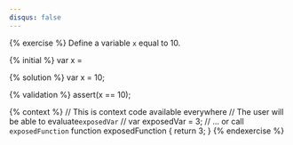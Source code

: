 ```yaml
---
disqus: false
---
```


{% exercise %}
Define a variable `x` equal to 10.

{% initial %}
var x =

{% solution %}
var x = 10;

{% validation %}
assert(x == 10);

{% context %}
// This is context code available everywhere
// The user will be able to evaluate`exposedVar`
// var exposedVar = 3;
// ... or call `exposedFunction`
function exposedFunction {
    return 3;
}
{% endexercise %}
